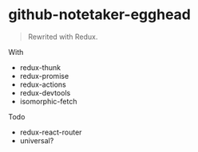 # github-notetaker-egghead

> Rewrited with Redux.

With

- redux-thunk
- redux-promise
- redux-actions
- redux-devtools
- isomorphic-fetch

Todo

- redux-react-router
- universal?
